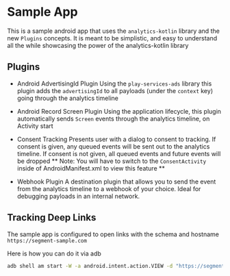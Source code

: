 # Sample App
This is a sample android app that uses the `analytics-kotlin` library and the new `Plugins` concepts. It is meant to be simplistic, and easy to understand all the while showcasing the power of the analytics-kotlin library

## Plugins
- Android AdvertisingId Plugin
Using the `play-services-ads` library this plugin adds the `advertisingId` to all payloads (under the `context` key) going through the analytics timeline

- Android Record Screen Plugin
Using the application lifecycle, this plugin automatically sends `Screen` events through the analytics timeline, on Activity start

- Consent Tracking
Presents user with a dialog to consent to tracking. If consent is given, any queued events will be sent out to the analytics timeline. If consent is not given, all queued events and future events will be dropped
** Note: You will have to switch to the `ConsentActivity` inside of AndroidManifest.xml to view this feature **

- Webhook Plugin
A destination plugin that allows you to send the event from the analytics timeline to a webhook of your choice. Ideal for debugging payloads in an internal network.

## Tracking Deep Links
The sample app is configured to open links with the schema and hostname `https://segment-sample.com`

Here is how you can do it via adb
```bash
adb shell am start -W -a android.intent.action.VIEW -d "https://segment-sample.com?utm_source=cli\&utm_click=2" com.segment.analytics.next
```